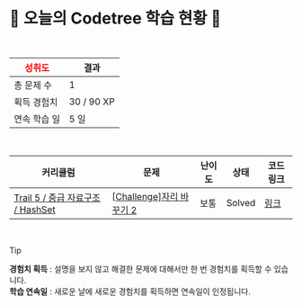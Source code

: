 # 🌲 오늘의 Codetree 학습 현황 🌲

<br />

| <span style="color:red;display:block;text-align:center;"> **성취도**</span> | 결과 |
|---|---|
| 총 문제 수 | 1 |
| 획득 경험치 | 30 / 90 XP |
| 연속 학습 일 | 5 일 |

<br />

|커리큘럼|문제|난이도|상태|코드 링크|
|---|---|---|---|---|
|[Trail 5 / 중급 자료구조 / HashSet](https://www.codetree.ai/trail-info/intermediate-mid/)|[[Challenge]자리 바꾸기 2](https://www.codetree.ai/trails/complete/curated-cards/challenge-changing-seats-2/)|보통|Solved|[링크](https://github.com/hyeonjin-dot/codeTree/blob/main/250604/%EC%9E%90%EB%A6%AC%20%EB%B0%94%EA%BE%B8%EA%B8%B0%202/changing-seats-2.java)|


<br />

> [!TIP]
> **경험치 획득** : 설명을 보지 않고 해결한 문제에 대해서만 한 번 경험치를 획득할 수 있습니다.  
> **학습 연속일** : 새로운 날에 새로운 경험치를 획득하면 연속일이 인정됩니다.

